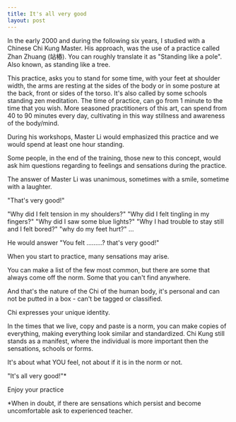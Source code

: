 ```yaml
---
title: It's all very good
layout: post
---
```

In the early 2000 and during the following six years, I studied with a Chinese Chi Kung Master. His approach, was the use of a practice called Zhan Zhuang (站樁). You can roughly translate it as "Standing like a pole". Also known, as standing like a tree. 

This practice, asks you to stand for some time, with your feet at shoulder width, the arms are resting at the sides of the body or in some posture at the back, front or sides of the torso. It's also called by some schools standing zen meditation. The time of practice, can go from 1 minute to the time that you wish. More seasoned practitioners of this art, can spend from 40 to 90 minutes every day, cultivating in this way stillness and awareness of the body/mind.

During his workshops, Master Li would emphasized this practice and we would spend at least one hour standing.

Some people, in the end of the training, those new to this concept, would ask him questions regarding to feelings and sensations during the practice. 

The answer of Master Li was unanimous, sometimes with a smile, sometime with a laughter.

"That's very good!"

"Why did I felt tension in my shoulders?"
"Why did I felt tingling in my fingers?" 
"Why did I saw some blue lights?"
"Why I had trouble to stay still and I felt bored?"
"why do my feet hurt?"
…

He would answer "You felt ………? that's very good!"

When you start to practice, many sensations may arise. 

You can make a list of the few most common, but there are some that always come off the norm. Some that you can't find anywhere. 

And that's the nature of the Chi of the human body, it's personal and can not be putted in a box - can't be tagged or classified. 

Chi expresses your unique identity.

In the times that we live, copy and paste is a norm, you can make copies of everything, making everything look similar and standardized. Chi Kung still stands as a manifest, where the individual is more important then the sensations, schools or forms. 

It's about what YOU feel, not about if it is in the norm or not.

"It's all very good!"*

Enjoy your practice

*When in doubt, if there are sensations which persist and become uncomfortable ask to experienced teacher.